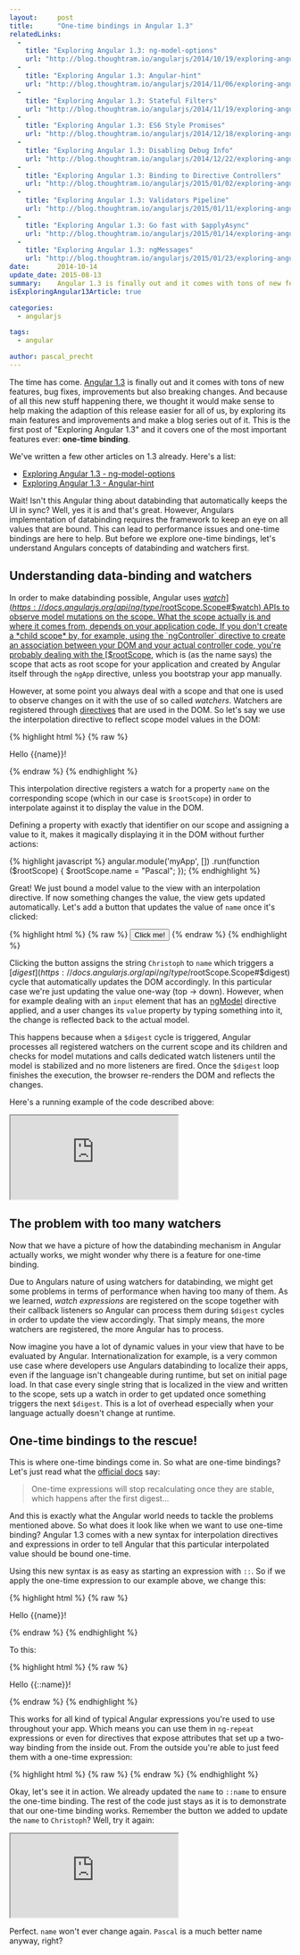 ```yaml
---
layout:     post
title:      "One-time bindings in Angular 1.3"
relatedLinks:
  -
    title: "Exploring Angular 1.3: ng-model-options"
    url: "http://blog.thoughtram.io/angularjs/2014/10/19/exploring-angular-1.3-ng-model-options.html"
  -
    title: "Exploring Angular 1.3: Angular-hint"
    url: "http://blog.thoughtram.io/angularjs/2014/11/06/exploring-angular-1.3-angular-hint.html"
  -
    title: "Exploring Angular 1.3: Stateful Filters"
    url: "http://blog.thoughtram.io/angularjs/2014/11/19/exploring-angular-1.3-stateful-filters.html"
  -
    title: "Exploring Angular 1.3: ES6 Style Promises"
    url: "http://blog.thoughtram.io/angularjs/2014/12/18/exploring-angular-1.3-es6-style-promises.html"
  -
    title: "Exploring Angular 1.3: Disabling Debug Info"
    url: "http://blog.thoughtram.io/angularjs/2014/12/22/exploring-angular-1.3-disabling-debug-info.html"
  -
    title: "Exploring Angular 1.3: Binding to Directive Controllers"
    url: "http://blog.thoughtram.io/angularjs/2015/01/02/exploring-angular-1.3-bindToController.html"
  -
    title: "Exploring Angular 1.3: Validators Pipeline"
    url: "http://blog.thoughtram.io/angularjs/2015/01/11/exploring-angular-1.3-validators-pipeline.html"
  -
    title: "Exploring Angular 1.3: Go fast with $applyAsync"
    url: "http://blog.thoughtram.io/angularjs/2015/01/14/exploring-angular-1.3-speed-up-with-applyAsync.html"
  -
    title: "Exploring Angular 1.3: ngMessages"
    url: "http://blog.thoughtram.io/angularjs/2015/01/23/exploring-angular-1.3-ngMessages.html"
date:       2014-10-14
update_date: 2015-08-13
summary:    Angular 1.3 is finally out and it comes with tons of new features, bug fixes, improvements but also breaking changes. This is the first article of "Exploring Angular 1.3".
isExploringAngular13Article: true

categories: 
  - angularjs

tags:
  - angular

author: pascal_precht
---
```


The time has come. [Angular 1.3](http://angularjs.blogspot.de/2014/10/angularjs-130-superluminal-nudge.html) is finally out and it comes with tons of new features, bug fixes, improvements but also breaking changes. And because of all this new stuff happening there, we thought it would make sense to help making the adaption of this release easier for all of us, by exploring its main features and improvements and make a blog series out of it. This is the first post of "Exploring Angular 1.3" and it covers one of the most important features ever: **one-time binding**.

We've written a few other articles on 1.3 already. Here's a list:

- [Exploring Angular 1.3 - ng-model-options](http://blog.thoughtram.io/angularjs/2014/10/19/exploring-angular-1.3-ng-model-options.html)
- [Exploring Angular 1.3 - Angular-hint](http://blog.thoughtram.io/angularjs/2014/11/06/exploring-angular-1.3-angular-hint.html)

Wait! Isn't this Angular thing about databinding that automatically keeps the UI in sync? Well, yes it is and that's great. However, Angulars implementation of databinding requires the framework to keep an eye on all values that are bound. This can lead to performance issues and one-time bindings are here to help. But before we explore one-time bindings, let's understand Angulars concepts of databinding and watchers first.

## Understanding data-binding and watchers

In order to make databinding possible, Angular uses [$watch](https://docs.angularjs.org/api/ng/type/$rootScope.Scope#$watch) APIs to observe model mutations on the scope. What the scope actually is and where it comes from, depends on your application code. If you don't create a *child scope* by, for example, using the `ngController` directive to create an association between your DOM and your actual controller code, you're probably dealing with the [$rootScope](https://docs.angularjs.org/api/ng/service/$rootScope), which is (as the name says) the scope that acts as root scope for your application and created by Angular itself through the `ngApp` directive, unless you bootstrap your app manually.

However, at some point you always deal with a scope and that one is used to observe changes on it with the use of so called *watchers*. Watchers are registered through [directives](https://docs.angularjs.org/guide/directive) that are used in the DOM. So let's say we use the interpolation directive to reflect scope model values in the DOM:

{% highlight html %}
{% raw %}
<p>Hello {{name}}!</p>
{% endraw %}
{% endhighlight %}

This interpolation directive registers a watch for a property `name` on the corresponding scope (which in our case is `$rootScope`) in order to interpolate against it to display the value in the DOM.

Defining a property with exactly that identifier on our scope and assigning a value to it, makes it magically displaying it in the DOM without further actions:

{% highlight javascript %}
angular.module('myApp', [])
.run(function ($rootScope) {
  $rootScope.name = "Pascal";
});
{% endhighlight %}

Great! We just bound a model value to the view with an interpolation directive. If now something changes the value, the view gets updated automatically. Let's add a button that updates the value of `name` once it's clicked:

{% highlight html %}
{% raw %}
<button ng-click="name = 'Christoph'">Click me!</button>
{% endraw %}
{% endhighlight %}

Clicking the button assigns the string `Christoph` to `name` which triggers a [$digest](https://docs.angularjs.org/api/ng/type/$rootScope.Scope#$digest) cycle that automatically updates the DOM accordingly. In this particular case we're just updating the value one-way (top &rarr; down). However, when for example dealing with an `input` element that has an [ngModel](https://docs.angularjs.org/api/ng/directive/ngModel) directive applied, and a user changes its `value` property by typing something into it, the change is reflected back to the actual model.

This happens because when a `$digest` cycle is triggered, Angular processes all registered watchers on the current scope and its children and checks for model mutations and calls dedicated watch listeners until the model is stabilized and no more listeners are fired. Once the `$digest` loop finishes the execution, the browser re-renders the DOM and reflects the changes.

Here's a running example of the code described above:

<iframe src="http://embed.plnkr.co/MGz5NrK1HKOy62fyVtmU/preview"></iframe>

## The problem with too many watchers

Now that we have a picture of how the databinding mechanism in Angular actually works, we might wonder why there is a feature for one-time binding. 

Due to Angulars nature of using watchers for databinding, we might get some problems in terms of performance when having too many of them. As we learned, *watch expressions* are registered on the scope together with their callback listeners so Angular can process them during `$digest` cycles in order to update the view accordingly. That simply means, the more watchers are registered, the more Angular has to process.

Now imagine you have a lot of dynamic values in your view that have to be evaluated by Angular. Internationalization for example, is a very common use case where developers use Angulars databinding to localize their apps, even if the language isn't changeable during runtime, but set on initial page load. In that case every single string that is localized in the view and written to the scope, sets up a watch in order to get updated once something triggers the next `$digest`. This is a lot of overhead especially when your language actually doesn't change at runtime.

## One-time bindings to the rescue!

This is where one-time bindings come in. So what are one-time bindings? Let's just read what the [official docs](https://docs.angularjs.org/guide/expression#one-time-binding) say:

>One-time expressions will stop recalculating once they are stable, which happens after the first digest...

And this is exactly what the Angular world needs to tackle the problems mentioned above. So what does it look like when we want to use one-time binding? Angular 1.3 comes with a new syntax for interpolation directives and expressions in order to tell Angular that this particular interpolated value should be bound one-time.

Using this new syntax is as easy as starting an expression with `::`. So if we apply the one-time expression to our example above, we change this:

{% highlight html %}
{% raw %}
<p>Hello {{name}}!</p>
{% endraw %}
{% endhighlight %}

To this:

{% highlight html %}
{% raw %}
<p>Hello {{::name}}!</p>
{% endraw %}
{% endhighlight %}

This works for all kind of typical Angular expressions you're used to use throughout your app. Which means you can use them in `ng-repeat` expressions or even for directives that expose attributes that set up a two-way binding from the inside out. From the outside you're able to just feed them with a one-time expression:

{% highlight html %}
{% raw %}
<custom-directive two-way-attribute="::oneWayExpression"></custom-directive>
{% endraw %}
{% endhighlight %}


Okay, let's see it in action. We already updated the `name` to `::name` to ensure the one-time binding. The rest of the code just stays as it is to demonstrate that our one-time binding works. Remember the button we added to update the `name` to `Christoph`? Well, try it again:

<iframe src="http://embed.plnkr.co/WHHnp4KWKmd3O5twbzKV/preview"></iframe>

Perfect. `name` won't ever change again. `Pascal` is a much better name anyway, right?
